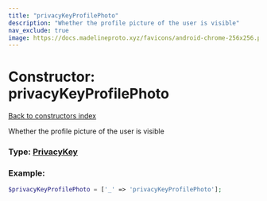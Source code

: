 ```yaml
---
title: "privacyKeyProfilePhoto"
description: "Whether the profile picture of the user is visible"
nav_exclude: true
image: https://docs.madelineproto.xyz/favicons/android-chrome-256x256.png
---
```

# Constructor: privacyKeyProfilePhoto  
[Back to constructors index](/API_docs/constructors/index.md)



Whether the profile picture of the user is visible




### Type: [PrivacyKey](/API_docs/types/PrivacyKey.md)


### Example:

```php
$privacyKeyProfilePhoto = ['_' => 'privacyKeyProfilePhoto'];
```  

